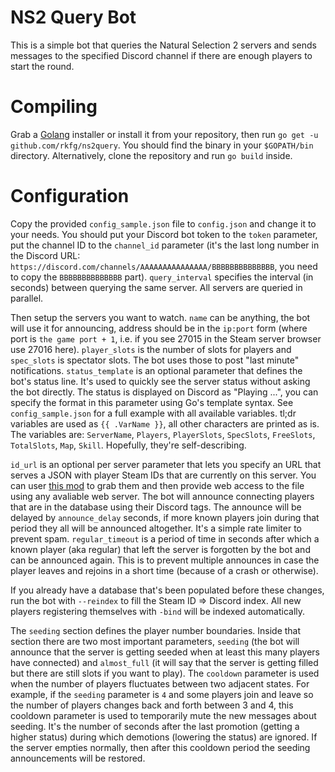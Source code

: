 # NS2 Query Bot

This is a simple bot that queries the Natural Selection 2 servers and sends messages to the specified Discord channel
if there are enough players to start the round.

# Compiling

Grab a [Golang](https://golang.org/dl/) installer or install it from your repository, then run `go get -u github.com/rkfg/ns2query`.
You should find the binary in your `$GOPATH/bin` directory. Alternatively, clone the repository and run `go build` inside.

# Configuration

Copy the provided `config_sample.json` file to `config.json` and change it to your needs. You should put your Discord bot token to the
`token` parameter, put the channel ID to the `channel_id` parameter (it's the last long number in the Discord URL: 
`https://discord.com/channels/AAAAAAAAAAAAAAA/BBBBBBBBBBBBBB`, you need to copy the `BBBBBBBBBBBBBB` part). `query_interval` specifies
the interval (in seconds) between querying the same server. All servers are queried in parallel.

Then setup the servers you want to watch. `name` can be anything, the bot will use it for announcing, address should be in the `ip:port`
form (where port is `the game port + 1`, i.e. if you see 27015 in the Steam server browser use 27016 here). `player_slots` is the number of
slots for players and `spec_slots` is spectator slots. The bot uses those to post "last minute" notifications. `status_template` is an
optional parameter that defines the bot's status line. It's used to quickly see the server status without asking the bot directly.
The status is displayed on Discord as "Playing ...", you can specify the format in this parameter using Go's template syntax. See
`config_sample.json` for a full example with all available variables. tl;dr variables are used as `{{ .VarName }}`, all other characters
are printed as is. The variables are: `ServerName`, `Players`, `PlayerSlots`, `SpecSlots`, `FreeSlots`, `TotalSlots`, `Map`, `Skill`.
Hopefully, they're self-describing.

`id_url` is an optional per server parameter that lets you specify an URL that serves a JSON with player Steam IDs that are currently on
this server. You can user [this mod](https://steamcommunity.com/sharedfiles/filedetails/?id=2714142788) to grab them and then provide
web access to the file using any avaliable web server. The bot will announce connecting players that are in the database using their
Discord tags. The announce will be delayed by `announce_delay` seconds, if more known players join during that period they all will be
announced altogether. It's a simple rate limiter to prevent spam. `regular_timeout` is a period of time in seconds after which a known
player (aka regular) that left the server is forgotten by the bot and can be announced again. This is to prevent multiple announces in
case the player leaves and rejoins in a short time (because of a crash or otherwise).

If you already have a database that's been populated before these changes, run the bot with `--reindex` to fill the Steam ID => Discord
index. All new players registering themselves with `-bind` will be indexed automatically.

The `seeding` section defines the player number boundaries. Inside that section there are two most important parameters, `seeding` (the bot
will announce that the server is getting seeded when at least this many players have connected) and `almost_full` (it will say that the
server is getting filled but there are still slots if you want to play). The `cooldown` parameter is used when the number of players
fluctuates between two adjacent states. For example, if the `seeding` parameter is `4` and some players join and leave so the number of
players changes back and forth between 3 and 4, this cooldown parameter is used to temporarily mute the new messages about seeding. It's
the number of seconds after the last promotion (getting a higher status) during which demotions (lowering the status) are ignored. If the
server empties normally, then after this cooldown period the seeding announcements will be restored.